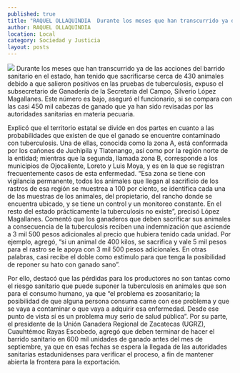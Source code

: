```yaml
---
published: true
title: "RAQUEL OLLAQUINDIA  Durante los meses que han transcurrido ya de las acciones del barrido sanitario en el estado, han tenido que sacrificarse cerca de 430 animales debido a que salieron positivos en las pruebas de tuberculosis, expuso el subsecretario de Ganadería de la Secretaría del Campo, Silverio López Magallanes. Este número es bajo, aseguró el funcionario, si se compara con las casi 450 mil cabezas de ganado que ya han sido revisadas por las autoridades sanitarias en materia pecuaria. Explicó que el territorio estatal se divide en dos partes en cuanto a las probabilidades que existen de que el ganado se encuentre contaminado con tuberculosis. Una de ellas, conocida como la zona A, está conformada por los cañones de Juchipila y Tlatenango, así como por la región norte de la entidad; mientras que la segunda, llamada zona B, corresponde a los municipios de Ojocaliente, Loreto y Luis Moya, y es en la que se registran frecuentemente casos de esta enfermedad. “Esa zona se tiene con vigilancia permanente, todos los animales que llegan al sacrificio de los rastros de esa región se muestrea a 100 por ciento, se identifica cada una de las muestras de los animales, del propietario, del rancho donde se encuentra ubicado, y se tiene un control y un monitoreo constante. En el resto del estado prácticamente la tuberculosis no existe”, precisó López Magallanes. Comentó que los ganaderos que deben sacrificar sus animales a consecuencia de la tuberculosis reciben una indemnización que asciende a 3 mil 500 pesos adicionales al precio que hubiera tenido cada unidad. Por ejemplo, agregó, “si un animal de 400 kilos, se sacrifica y vale 5 mil pesos para el rastro se le apoya con 3 mil 500 pesos adicionales. En otras palabras, casi recibe el doble como estímulo para que tenga la posibilidad de reponer su hato con ganado sano”. Por ello, destacó que las pérdidas para los productores no son tantas como el riesgo sanitario que puede suponer la tuberculosis en animales que son para el consumo humano, ya que “el problema es  zoosanitario; la posibilidad de que alguna persona consuma carne con ese problema y que se vaya a contaminar o que vaya a adquirir esa enfermedad. Desde ese punto de vista sí es un problema muy serio de salud pública”. Por su parte, el presidente de la Unión Ganadera Regional de Zacatecas (UGRZ), Cuauhtémoc Rayas Escobedo, agregó que deben terminar de hacer el barrido sanitario en 600 mil unidades de ganado antes del mes de septiembre, ya que en esas fechas se espera la llegada de las autoridades sanitarias estadunidenses para verificar el proceso, a fin de mantener abierta la frontera para la exportación."
author: RAQUEL OLLAQUINDIA
location: Local
category: Sociedad y Justicia
layout: posts
---
```


![](http://i.imgur.com/pNJjW7Jm.jpg)
Durante los meses que han transcurrido ya de las acciones del barrido sanitario en el estado, han tenido que sacrificarse cerca de 430 animales debido a que salieron positivos en las pruebas de tuberculosis, expuso el subsecretario de Ganadería de la Secretaría del Campo, Silverio López Magallanes.
Este número es bajo, aseguró el funcionario, si se compara con las casi 450 mil cabezas de ganado que ya han sido revisadas por las autoridades sanitarias en materia pecuaria.

Explicó que el territorio estatal se divide en dos partes en cuanto a las probabilidades que existen de que el ganado se encuentre contaminado con tuberculosis. Una de ellas, conocida como la zona A, está conformada por los cañones de Juchipila y Tlatenango, así como por la región norte de la entidad; mientras que la segunda, llamada zona B, corresponde a los municipios de Ojocaliente, Loreto y Luis Moya, y es en la que se registran frecuentemente casos de esta enfermedad.
“Esa zona se tiene con vigilancia permanente, todos los animales que llegan al sacrificio de los rastros de esa región se muestrea a 100 por ciento, se identifica cada una de las muestras de los animales, del propietario, del rancho donde se encuentra ubicado, y se tiene un control y un monitoreo constante. En el resto del estado prácticamente la tuberculosis no existe”, precisó López Magallanes.
Comentó que los ganaderos que deben sacrificar sus animales a consecuencia de la tuberculosis reciben una indemnización que asciende a 3 mil 500 pesos adicionales al precio que hubiera tenido cada unidad.
Por ejemplo, agregó, “si un animal de 400 kilos, se sacrifica y vale 5 mil pesos para el rastro se le apoya con 3 mil 500 pesos adicionales. En otras palabras, casi recibe el doble como estímulo para que tenga la posibilidad de reponer su hato con ganado sano”.

Por ello, destacó que las pérdidas para los productores no son tantas como el riesgo sanitario que puede suponer la tuberculosis en animales que son para el consumo humano, ya que “el problema es  zoosanitario; la posibilidad de que alguna persona consuma carne con ese problema y que se vaya a contaminar o que vaya a adquirir esa enfermedad. Desde ese punto de vista sí es un problema muy serio de salud pública”.
Por su parte, el presidente de la Unión Ganadera Regional de Zacatecas (UGRZ), Cuauhtémoc Rayas Escobedo, agregó que deben terminar de hacer el barrido sanitario en 600 mil unidades de ganado antes del mes de septiembre, ya que en esas fechas se espera la llegada de las autoridades sanitarias estadunidenses para verificar el proceso, a fin de mantener abierta la frontera para la exportación.
